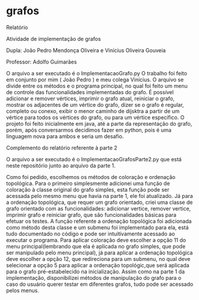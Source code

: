 # grafos
Relatório

Atividade de implementação de grafos

Dupla: João Pedro Mendonça Oliveira e Vinícius Oliveira Gouveia

Professor: Adolfo Guimarães

O arquivo a ser executado é o ImplementacaoGrafo.py
O trabalho foi feito em conjunto por mim ( João Pedro ) e meu colega Vinícius. O arquivo se divide entre os métodos e o programa principal, no qual foi feito um menu de controle das funcionalidades implementadas do grafo. É possível adicionar e remover vértices, imprimir o grafo atual, reiniciar o grafo, mostrar os adjacentes de um vértice do grafo, dizer se o grafo é regular, completo ou conexo, exibir o menor caminho de dijsktra a partir de um vértice para todos os vértices do grafo, ou para um vértice específico.
O projeto foi feito inicialmente em java, até a parte da representação do grafo, porém, após conversarmos decidimos fazer em python, pois é uma linguagem nova para ambos e seria um desafio.

Complemento do relatório referente à parte 2

O arquivo a ser executado é o ImplementacaoGrafosParte2.py que está neste repositório junto ao arquivo da parte 1.

Como foi pedido, escolhemos os métodos de coloração e ordenação topológica. Para o primeiro simplesmente adicionei uma função de coloração à classe original do grafo simples, esta função pode ser acessada pelo mesmo menu que havia na parte 1, ele foi atualizado. Já para a ordenação topológica, que requer um grafo orientado, criei uma classe de grafo orientado com as funcionalidades: adicionar vertice, remover vertice, imprimir grafo e reiniciar grafo, que são funcionalidades básicas para efetuar os testes. A função referente a ordenação topológica foi adicionada como método desta classe e um submenu foi implementado para ela, está tudo documentado no código e pode ser intuitivamente acessado ao executar o programa. Para aplicar coloração deve escolher a opção 11 do menu principal(lembrando que ela é aplicada no grafo simples, que pode ser manipulado pelo menu principal), já para aplicar a ordenação topológica deve escolher a opção 12, que redireciona para um submenu, no qual deve selecionar a opção 5 para aplicar a ordenação topológic,que será aplicada para o grafo pré-estabelecido na inicialização. Assim como na parte 1 da implementação, disponibilizei métodos de manipulação do grafo para o caso do usuário querer testar em diferentes grafos, tudo pode ser acessado pelos menus.

